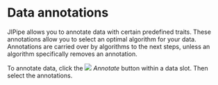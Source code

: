 # Data annotations

JIPipe allows you to annotate data with certain predefined traits. These annotations
allow you to select an optimal algorithm for your data. Annotations are carried over
by algorithms to the next steps, unless an algorithm specifically removes an annotation.

To annotate data, click the ![](image://icons/label.png) *Annotate* button within
a data slot. Then select the annotations.